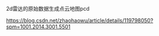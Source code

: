2d雷达的原始数据生成点云地图pcd

https://blog.csdn.net/zhaohaowu/article/details/119798050?spm=1001.2014.3001.5501
